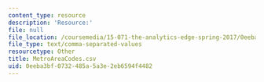 ```yaml
---
content_type: resource
description: 'Resource:'
file: null
file_location: /coursemedia/15-071-the-analytics-edge-spring-2017/0eeba3bf0732485a5a3e2eb6594f4482_MetroAreaCodes.csv
file_type: text/comma-separated-values
resourcetype: Other
title: MetroAreaCodes.csv
uid: 0eeba3bf-0732-485a-5a3e-2eb6594f4482
---
```

